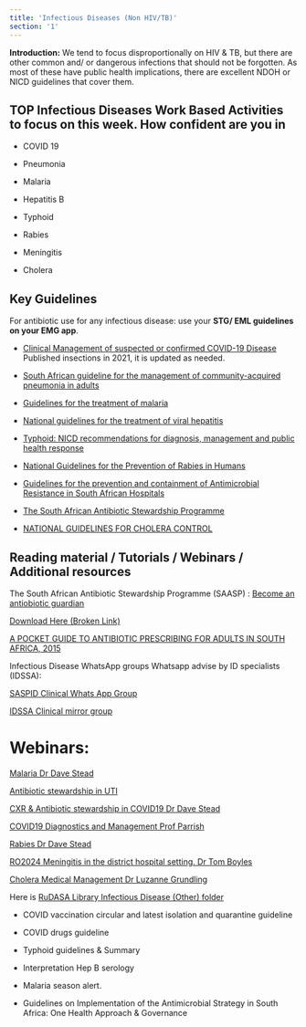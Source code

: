 ```yaml
---
title: 'Infectious Diseases (Non HIV/TB)'
section: '1'
---
```


**Introduction:** We tend to focus disproportionally on HIV & TB, but there are other common and/ or
dangerous infections that should not be forgotten. As most of these have public health
implications, there are excellent NDOH or NICD guidelines that cover them.

## TOP Infectious Diseases Work Based Activities to focus on this week. How confident are you in

* COVID 19

* Pneumonia

* Malaria

* Hepatitis B

* Typhoid

* Rabies

* Meningitis

* Cholera

## Key Guidelines

For antibiotic use for any infectious disease: use your **STG/ EML guidelines on your EMG app**.

* [Clinical Management of suspected or confirmed COVID-19 Disease](https://knowledgehub.health.gov.za/elibrary/clinical-management-suspected-or-confirmed-covid-19-disease) Published insections in 2021, it is updated as needed.

* [South African guideline for the management of community-acquired pneumonia in adults](https://jtd.amegroups.com/article/view/13850/html)

* [Guidelines for the treatment of malaria](https://www.nicd.ac.za/wp-content/uploads/2017/03/National-Guidelines-for-Malaria-Treatment-SEPTEMBER-2019-Update-WITH-FRONT.pdf)

* [National guidelines for the treatment of viral hepatitis](https://sahivsoc.org/Files/SA%20NDOH_Viral%20Hepatitis%20guideilnes%20final_.pdf)

* [Typhoid: NICD recommendations for diagnosis, management and public health response](https://www.nicd.ac.za/assets/files/Guidelines_typhoid_20160125.pdf)

* [National Guidelines for the Prevention of Rabies in Humans](https://www.nicd.ac.za/wp-content/uploads/2021/08/Human-rabies-prophylaxis-guidelines_DRAFT_2021.pdf)

* [Guidelines for the prevention and containment of Antimicrobial Resistance in South African Hospitals](https://knowledgehub.health.gov.za/system/files/elibdownloads/2020-03/Guidelines%20for%20the%20prevention%20and%20containment%20of%20AMR%20in%20SA%20hospitals.pdf)

* [The South African Antibiotic Stewardship Programme](https://www.fidssa.co.za/federation-members/saasp-mission)

* [NATIONAL GUIDELINES FOR CHOLERA CONTROL](https://www.nicd.ac.za/assets/files/2014%20SA%20Cholera%20Guidelines.pdf)


## Reading material / Tutorials / Webinars / Additional resources

The South African Antibiotic Stewardship Programme (SAASP) : [Become an antiobiotic guardian](https://www.samedical.org/file/946) 

[Download Here (Broken Link)](https://play.google.com/store/apps/details?id=org.appenberg.saasp&;hl=en_ZA&;gl=US)

[A POCKET GUIDE TO ANTIBIOTIC PRESCRIBING FOR ADULTS IN SOUTH AFRICA, 2015](https://cct.mycpd.co.za/fidssa/SAASP_Antibiotic_Guidelines_2015.pdf)

Infectious Disease WhatsApp groups Whatsapp advise by ID specialists (IDSSA):

[SASPID Clinical Whats App Group](https://chat.whatsapp.com/KZX2OiPxQwsIrsMSr4cIqX)

[IDSSA Clinical mirror group](https://chat.whatsapp.com/DsCoHyQcxC71HDh7Yrjw3Y)

# Webinars:

[Malaria Dr Dave Stead](https://www.youtube.com/watch?v=BaStBGnbNt8)

[Antibiotic stewardship in UTI](https://www.youtube.com/watch?v=3R4aVZkgIm8&feature=youtu.be)

[CXR & Antibiotic stewardship in COVID19 Dr Dave Stead](https://www.youtube.com/watch?v=3R4aVZkgIm8&feature=youtu.be) 

[COVID19 Diagnostics and Management Prof Parrish](https://www.youtube.com/watch?v=HcBWeOT42Lk&feature=youtu.be)

[Rabies Dr Dave Stead](https://www.youtube.com/watch?v=WoqRrIHHuvg&feature=youtu.be)

[RO2024 Meningitis in the district hospital setting. Dr Tom Boyles](https://www.youtube.com/watch?v=ZwLCCVDnHeg)

[Cholera Medical Management Dr Luzanne Grundling](https://www.youtube.com/watch?v=rlteIVkYYiY)

Here is [RuDASA Library Infectious Disease (Other) folder](https://drive.google.com/drive/folders/1tJv7bvUDHE9aWS41F0AsX_0REguCM5fF)

* COVID vaccination circular and latest isolation and quarantine guideline

* COVID drugs guideline

* Typhoid guidelines & Summary

* Interpretation Hep B serology

* Malaria season alert.

* Guidelines on Implementation of the Antimicrobial Strategy in South Africa: One Health Approach & Governance

<!--
    This is a comment and is not displayed on the website. Do not alter this text between arrows (->).
    To change the content in this file, simply retype/ copy+paste any text above, as you would in a normal text file/ word document.

    The hashtag ( # ) symbols followed by a space and then text show a heading. The more #s you have, the smaller/"less important" the heading. You can add up to 6 # but we suggest max 4 #. make sure each heading is on a separate line.

    The single star ( * ) followed by a space and then text shows an item in a bulleted list. Make sure each item is on a separate line. 

    The text surrounded by double stars ( ** ) with no space show bold text.

    Links are created by putting the text you want to show in square brackets ( [] ) followed by the link in round brackets ( () ). For example, [RuReSA](https://ruresa.org.za/) will show as RuReSA and link to the RuReSA website.

    Please refer to the "HOW TO USE" or "HOW TO USE SHORT" files for more information.
 -->
